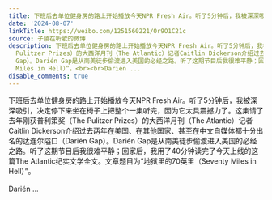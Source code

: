 ```yaml
---
title: 下班后去单位健身房的路上开始播放今天NPR Fresh Air。听了5分钟后，我被深深吸引，决定停下来坐在椅子上把整个一集听完，因为它太具震撼力了。这集请了去年刚获...
date: '2024-08-07'
linkTitle: https://weibo.com/1251560221/Or9O1C21c
source: 子陵在听歌的微博
description: 下班后去单位健身房的路上开始播放今天NPR Fresh Air。听了5分钟后，我被深深吸引，决定停下来坐在椅子上把整个一集听完，因为它太具震撼力了。这集请了去年刚获普利策奖（The
  Pulitzer Prizes）的大西洋月刊（The Atlantic）记者Caitlin Dickerson介绍过去两年在美国、在其他国家、甚至在中文自媒体都十分出名的达连尔隘口（Darién
  Gap）。Darién Gap是从南美徒步偷渡进入美国的必经之路。听了这期节目后我很难平静；回家后，我用了40分钟读完了今天上线的这篇The Atlantic纪实文学全文。文章题目为“地狱里的70英里（Seventy
  Miles in Hell）”。<br><br>Darién ...
disable_comments: true
---
```

下班后去单位健身房的路上开始播放今天NPR Fresh Air。听了5分钟后，我被深深吸引，决定停下来坐在椅子上把整个一集听完，因为它太具震撼力了。这集请了去年刚获普利策奖（The Pulitzer Prizes）的大西洋月刊（The Atlantic）记者Caitlin Dickerson介绍过去两年在美国、在其他国家、甚至在中文自媒体都十分出名的达连尔隘口（Darién Gap）。Darién Gap是从南美徒步偷渡进入美国的必经之路。听了这期节目后我很难平静；回家后，我用了40分钟读完了今天上线的这篇The Atlantic纪实文学全文。文章题目为“地狱里的70英里（Seventy Miles in Hell）”。<br><br>Darién ...